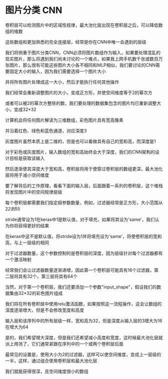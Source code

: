 # 图片分类 CNN

卷积层可以检测图片中的区域性规律，最大池化层出现在卷积层之后，可以降低数组的维数

这些数组和更加熟悉的完全连接层，经常是你在CNN中唯一会遇到的层级

我们将侧重于图片分类CNN，CNN必须将图片数组作为输入，如果要处理混乱的现实图片，那么将遇到我们尚未讨论的一个难点，如果我上网手机数千张或数百万张图片，那么很有可能这些图片大小各不相同和MLP相似，我们要讨论的CNN需要固定大小的输入，因为我们需要选择一个图片大小

并将所有图片处理成这一大小，然后才能执行任何其他操作

我们经常会重新调整图片的大小，变成正方形，并使空间维度等于2的幂次方

或者可以被2的幂次方整除的数，我们要处理的数据集包含的图片均已重新调整大小，变成32*32

计算机会将任何图片解读为三维数组，彩色图片具有宽高像素

并沿着红色、绿色和蓝色通道，对应深度3

灰度图片虽然本质上是二维的，但是也可以看做具有自己的宽和高，而深度是1

对于彩色或灰度图片，输入数组的宽和高始终会大于深度，我们的CNN架构的设计目标是获取该输入

然后逐渐使其深度大于宽和高，卷积层将用于使穿过卷积层的数组更深，最大池化层将用于减小空间维度

要了解背后的工作原理，看看下面的输入层，后面跟着一系列的卷积层，这个堆栈将发现图片中的空间规律层级

每个卷积层都需要我们指定超参数数量，例如，过滤器经常是正方形，大小范围从2*2到5*5

stride通常设为1在keras中1是默认值，对于填充，如果将其设为'same'，我们认为你将获得更好的结果

在keras中这不是默认值，将stride设为1并将填充设为'same'，将使卷积层的宽和高，与上一层级的相同

对于过滤器数量，这个参数控制的是卷积层的深度，因为层级针对每个过滤器都有一个激活映射

经常我们会让过滤器数量逐渐递增，因此第一个卷积层可能具有16个过滤器，第二层将具有32个，第三层将具有64个

当然，对于第一个卷积层，我们还要添加一个参数"input_shape"，假设我们的数据集由32*32的彩色图片组成

我们将在所有卷积层中使用relu激活函数，如果按照这一流程操作，这会让数组的深度逐渐增大，但是不会修改宽度和高度

输入层和该序列中的所有层级一样，宽和高为32，但是深度从输入层的3增大为16在增大为64

是的，我们希望增大深度，但是我们还希望减小高度和宽度，这时候最大池化层就派上用场了，它们通常紧跟在序列中的一个或两个卷积层后面

最常见的设置是，使用大小为2的过滤器，这样可以使空间维度，变成上一层级的一半，这样，通过组合使用卷积层和最大池化层

我们就能获得很深，且空间维度很小的数组
